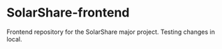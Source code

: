 # SolarShare-frontend
Frontend repository for the SolarShare major project.
Testing changes in local.
